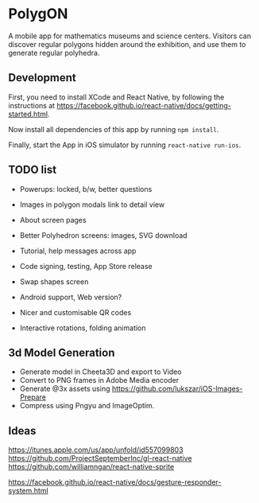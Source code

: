 # PolygON

A mobile app for mathematics museums and science centers. Visitors can discover regular polygons hidden around the exhibition, and use them to generate regular polyhedra.


## Development

First, you need to install XCode and React Native, by following the instructions at https://facebook.github.io/react-native/docs/getting-started.html.

Now install all dependencies of this app by running `npm install`.

Finally, start the App in iOS simulator by running `react-native run-ios`.


## TODO list

* Powerups: locked, b/w, better questions
* Images in polygon modals link to detail view
* About screen pages
* Better Polyhedron screens: images, SVG download
* Tutorial, help messages across app

* Code signing, testing, App Store release
* Swap shapes screen
* Android support, Web version?

* Nicer and customisable QR codes
* Interactive rotations, folding animation


## 3d Model Generation

* Generate model in Cheeta3D and export to Video
* Convert to PNG frames in Adobe Media encoder
* Generate @3x assets using https://github.com/lukszar/iOS-Images-Prepare
* Compress using Pngyu and ImageOptim.


## Ideas

https://itunes.apple.com/us/app/unfold/id557099803
https://github.com/ProjectSeptemberInc/gl-react-native
https://github.com/williamngan/react-native-sprite

https://facebook.github.io/react-native/docs/gesture-responder-system.html
